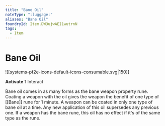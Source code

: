 ```yaml
---
title: "Bane Oil"
noteType: ":luggage:"
aliases: "Bane Oil"
foundryId: Item.DW3ujwAEI1wutrnN
tags:
  - Item
---
```


# Bane Oil
![[systems-pf2e-icons-default-icons-consumable.svg|150]]

**Activate** 1 Interact

Bane oil comes in as many forms as the bane weapon property rune. Coating a weapon with the oil gives the weapon the benefit of one type of [[Bane]] rune for 1 minute. A weapon can be coated in only one type of bane oil at a time. Any new application of this oil supersedes any previous one. If a weapon has the bane rune, this oil has no effect if it's of the same type as the rune.

